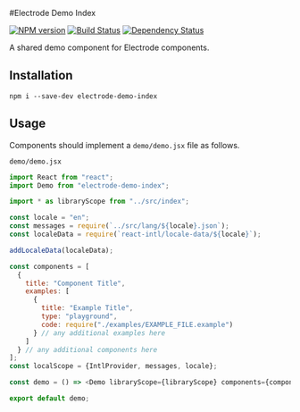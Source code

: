 #Electrode Demo Index

[![NPM version][npm-image]][npm-url] [![Build Status][travis-image]][travis-url] [![Dependency Status][daviddm-image]][daviddm-url]

A shared demo component for Electrode components.

## Installation

`npm i --save-dev electrode-demo-index`

## Usage

Components should implement a `demo/demo.jsx` file as follows.

`demo/demo.jsx`

```js
import React from "react";
import Demo from "electrode-demo-index";

import * as libraryScope from "../src/index";

const locale = "en";
const messages = require(`../src/lang/${locale}.json`);
const localeData = require(`react-intl/locale-data/${locale}`);

addLocaleData(localeData);

const components = [
  {
    title: "Component Title",
    examples: [
      {
        title: "Example Title",
        type: "playground",
        code: require("./examples/EXAMPLE_FILE.example")
      } // any additional examples here
    ]
  } // any additional components here
];
const localScope = {IntlProvider, messages, locale};

const demo = () => <Demo libraryScope={libraryScope} components={components} />;

export default demo;
```

[npm-image]: https://badge.fury.io/js/electrode-demo-index.svg
[npm-url]: https://npmjs.org/package/electrode-demo-index
[travis-image]: https://travis-ci.org/electrode-io/electrode-demo-index.svg?branch=master
[travis-url]: https://travis-ci.org/electrode-io/electrode-demo-index
[daviddm-image]: https://david-dm.org/electrode-io/electrode-demo-index.svg?theme=shields.io
[daviddm-url]: https://david-dm.org/electrode-io/electrode-demo-index
